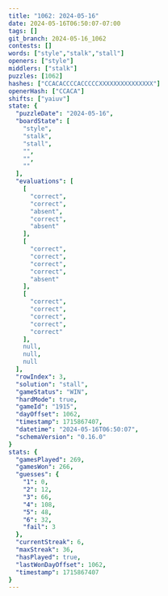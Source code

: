 ```yaml
---
title: "1062: 2024-05-16"
date: 2024-05-16T06:50:07-07:00
tags: []
git_branch: 2024-05-16_1062
contests: []
words: ["style","stalk","stall"]
openers: ["style"]
middlers: ["stalk"]
puzzles: [1062]
hashes: ["CCACACCCCACCCCCXXXXXXXXXXXXXXX"]
openerHash: ["CCACA"]
shifts: ["yaiuv"]
state: {
  "puzzleDate": "2024-05-16",
  "boardState": [
    "style",
    "stalk",
    "stall",
    "",
    "",
    ""
  ],
  "evaluations": [
    [
      "correct",
      "correct",
      "absent",
      "correct",
      "absent"
    ],
    [
      "correct",
      "correct",
      "correct",
      "correct",
      "absent"
    ],
    [
      "correct",
      "correct",
      "correct",
      "correct",
      "correct"
    ],
    null,
    null,
    null
  ],
  "rowIndex": 3,
  "solution": "stall",
  "gameStatus": "WIN",
  "hardMode": true,
  "gameId": "1915",
  "dayOffset": 1062,
  "timestamp": 1715867407,
  "datetime": "2024-05-16T06:50:07",
  "schemaVersion": "0.16.0"
}
stats: {
  "gamesPlayed": 269,
  "gamesWon": 266,
  "guesses": {
    "1": 0,
    "2": 12,
    "3": 66,
    "4": 108,
    "5": 48,
    "6": 32,
    "fail": 3
  },
  "currentStreak": 6,
  "maxStreak": 36,
  "hasPlayed": true,
  "lastWonDayOffset": 1062,
  "timestamp": 1715867407
}
---
```

<!-- more -->
